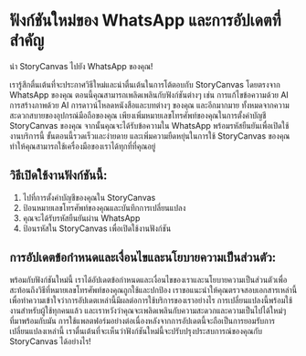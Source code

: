 # ฟังก์ชันใหม่ของ WhatsApp และการอัปเดตที่สำคัญ

นำ StoryCanvas ไปยัง WhatsApp ของคุณ!

เรารู้สึกตื่นเต้นที่จะประกาศวิธีใหม่และน่าตื่นเต้นในการโต้ตอบกับ StoryCanvas โดยตรงจาก WhatsApp ของคุณ ตอนนี้คุณสามารถเพลิดเพลินกับฟังก์ชันต่างๆ เช่น การแก้ไขข้อความด้วย AI การสร้างภาพด้วย AI การดาวน์โหลดหนังสือและบทต่างๆ ของคุณ และอีกมากมาย ทั้งหมดจากความสะดวกสบายของอุปกรณ์มือถือของคุณ เพียงเพิ่มหมายเลขโทรศัพท์ของคุณในการตั้งค่าบัญชี StoryCanvas ของคุณ จากนั้นคุณจะได้รับข้อความใน WhatsApp พร้อมรหัสยืนยันเพื่อเปิดใช้งานบริการนี้ ขั้นตอนนี้รวดเร็วและง่ายดาย และเพิ่มความยืดหยุ่นในการใช้ StoryCanvas ของคุณ ทำให้คุณสามารถใช้เครื่องมือของเราได้ทุกที่ที่คุณอยู่

## วิธีเปิดใช้งานฟังก์ชันนี้:

1. ไปที่การตั้งค่าบัญชีของคุณใน StoryCanvas
2. ป้อนหมายเลขโทรศัพท์ของคุณและบันทึกการเปลี่ยนแปลง
3. คุณจะได้รับรหัสยืนยันผ่าน WhatsApp
4. ป้อนรหัสใน StoryCanvas เพื่อเปิดใช้งานฟังก์ชัน

## การอัปเดตข้อกำหนดและเงื่อนไขและนโยบายความเป็นส่วนตัว:

พร้อมกับฟังก์ชันใหม่นี้ เราได้อัปเดตข้อกำหนดและเงื่อนไขของเราและนโยบายความเป็นส่วนตัวเพื่อสะท้อนถึงวิธีที่หมายเลขโทรศัพท์ของคุณถูกใช้และปกป้อง เราขอแนะนำให้คุณตรวจสอบเอกสารเหล่านี้เพื่อทำความเข้าใจว่าการอัปเดตเหล่านี้มีผลต่อการใช้บริการของเราอย่างไร การเปลี่ยนแปลงนี้พร้อมใช้งานสำหรับผู้ใช้ทุกคนแล้ว และเราหวังว่าคุณจะเพลิดเพลินกับความสะดวกและความเป็นไปได้ใหม่ๆ ที่มาพร้อมกับมัน การใช้แพลตฟอร์มอย่างต่อเนื่องหลังจากการอัปเดตนี้จะถือเป็นการยอมรับการเปลี่ยนแปลงเหล่านี้ เราตื่นเต้นที่จะเห็นว่าฟังก์ชันใหม่นี้จะปรับปรุงประสบการณ์ของคุณกับ StoryCanvas ได้อย่างไร!